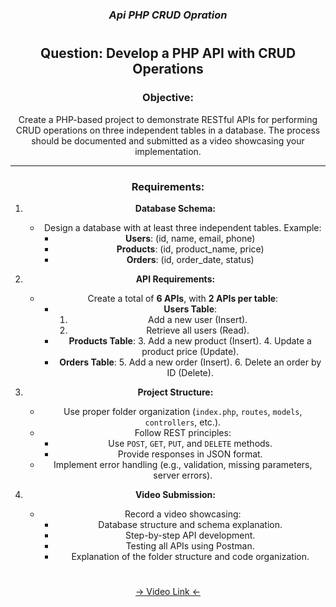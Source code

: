 


###
<h1></h1>
<h3 align="center"><i>Api PHP CRUD Opration</i></h3>
<h1></h1>
<div align="center">

## **Question: Develop a PHP API with CRUD Operations**

### **Objective:**
Create a PHP-based project to demonstrate RESTful APIs for performing CRUD operations on three independent tables in a database. The process should be documented and submitted as a video showcasing your implementation.

---

### **Requirements:**

1. **Database Schema:**
   - Design a database with at least three independent tables. Example:
     - **Users**: (id, name, email, phone)
     - **Products**: (id, product_name, price)
     - **Orders**: (id, order_date, status)

2. **API Requirements:**
   - Create a total of **6 APIs**, with **2 APIs per table**:
     - **Users Table**:
       1. Add a new user (Insert).
       2. Retrieve all users (Read).
     - **Products Table**:
       3. Add a new product (Insert).
       4. Update a product price (Update).
     - **Orders Table**:
       5. Add a new order (Insert).
       6. Delete an order by ID (Delete).

3. **Project Structure:**
   - Use proper folder organization (`index.php`, `routes`, `models`, `controllers`, etc.).
   - Follow REST principles:
     - Use `POST`, `GET`, `PUT`, and `DELETE` methods.
     - Provide responses in JSON format.
   - Implement error handling (e.g., validation, missing parameters, server errors).

4. **Video Submission:**
   - Record a video showcasing:
     - Database structure and schema explanation.
     - Step-by-step API development.
     - Testing all APIs using Postman.
     - Explanation of the folder structure and code organization.
</div>

<h1></h1>
<div align="center">
<a href="https://drive.google.com/file/d/1hAlSb92DOlYvNda3FpSHkHxADTGVq-J5/view?usp=sharing">-> Video Link <-</a>
</div>
<h1></h1>
